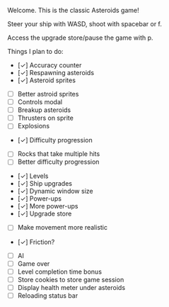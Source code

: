 Welcome. This is the classic Asteroids game!

Steer your ship with WASD, shoot with spacebar or f.

Access the upgrade store/pause the game with p.

Things I plan to do:

- [✓] Accuracy counter
- [✓] Respawning asteroids
- [✓] Asteroid sprites
- [ ] Better astroid sprites
- [ ] Controls modal
- [ ] Breakup asteroids
- [ ] Thrusters on sprite
- [ ] Explosions
- [✓] Difficulty progression
- [ ] Rocks that take multiple hits
- [ ] Better difficulty progression
- [✓] Levels
- [✓] Ship upgrades
- [✓] Dynamic window size
- [✓] Power-ups
- [✓] More power-ups
- [✓] Upgrade store
- [ ] Make movement more realistic
- [✓] Friction?
- [ ] AI
- [ ] Game over
- [ ] Level completion time bonus
- [ ] Store cookies to store game session
- [ ] Display health meter under asteroids
- [ ] Reloading status bar

